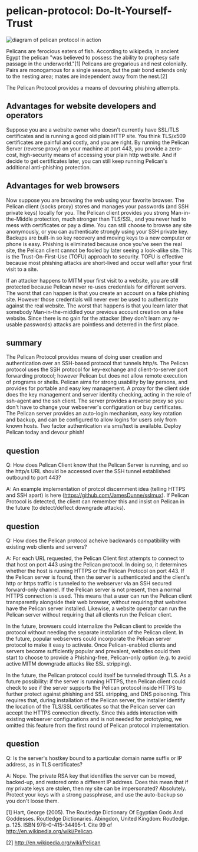 # pelican-protocol: Do-It-Yourself-Trust
![diagram of pelican protocol in action](https://github.com/mailgun/pelican-protocol/blob/master/pelican.png "pelican-protocol-diagram")

Pelicans are ferocious eaters of fish. According to wikipedia, in ancient Egypt the pelican "was believed to possess the ability to prophesy safe passage in the underworld."[1] Pelicans are gregarious and nest colonially. Pairs are monogamous for a single season, but the pair bond extends only to the nesting area; mates are independent away from the nest.[2]


The Pelican Protocol provides a means of devouring phishing attempts. 

Advantages for website developers and operators
------------------------------------------------

Suppose you are a website owner who doesn't currently have SSL/TLS certificates and is running a good old plain HTTP site. You think TLS/x509 certificates are painful and costly, and you are right. By running the Pelican Server (reverse proxy) on your machine at port 443, you provide a zero-cost, high-security means of accessing your plain http website. And if decide to get certificates later, you can still keep running Pelican's additional anti-phishing protection.

Advantages for web browsers
---------------------------

Now suppose you are browsing the web using your favorite browser. The Pelican client (socks proxy) stores and manages your passwords (and SSH private keys) locally for you. The Pelican client provides you strong Man-in-the-Middle protection, much stronger than TLS/SSL, and you never had to mess with certificates or pay a dime.  You can still choose to browse any site anonymously, or you can authenticate strongly using your SSH private key. Backups are built-in so key recovery and moving keys to a new computer or phone is easy. Phishing is eliminated because once you've seen the real site, the Pelican client cannot be fooled by later seeing a look-alike site. This is the Trust-On-First-Use (TOFU) approach to security. TOFU is effective because most phishing attacks are short-lived and occur well after your first visit to a site. 

If an attacker happens to MITM your first visit to a website, you are still protected because Pelican never re-uses credentials for different servers. The worst that can happen is that you create an account on a fake phishing site. However those credentials will never ever be used to authenticate against the real website. The worst that happens is that you learn later that somebody Man-in-the-middled your previous account creation on a fake website. Since there is no gain for the attacker (they don't learn any re-usable passwords) attacks are pointless and deterred in the first place.

summary
-------

The Pelican Protocol provides means of doing user creation and authentication over an SSH-based protocol that tunnels http/s.  The Pelican protocol uses the SSH protocol for key-exchange and client-to-server port forwarding protocol; however Pelican but does not allow remote execution of programs or shells. Pelican aims for strong usability by lay persons, and provides for portable and easy key management. A proxy for the client side does the key management and server identity checking, acting in the role of ssh-agent and the ssh client. The server provides a reverse proxy so you don't have to change your webserver's configuration or buy certificates. The Pelican server provides an auto-login mechanism, easy key rotation and backup, and can be configured to allow logins for users only from known hosts. Two factor authentication via sms/text is available. Deploy Pelican today and devour phish!

question
----------
Q: How does Pelican Client know that the Pelican Server is running, and so the http/s URL should be accessed over the SSH tunnel established outbound to port 443?

A: An example implementation of protcol discernment idea (telling HTTPS and SSH apart) is here (https://github.com/JamesDunne/sslmux). If Pelican Protocol is detected, the client can remember this and insist on Pelican in the future (to detect/deflect downgrade attacks).

question
--------
Q: How does the Pelican protocol acheive backwards compatibility with existing web clients and servers?

A: For each URL requested, the Pelican Client first attempts to connect to that host on port 443 using the Pelican protocol. In doing so, it determines whether the host is running HTTPS or the Pelican Protocol on port 443.  If the Pelican server is found, then the server is authenticated and the client's http or https traffic is tunneled to the webserver via an SSH secured forward-only channel. If the Pelican server is not present, then a normal HTTPS connection is used. This means that a user can run the Pelican client transparently alongside their web browser, without requiring that websites have the Pelican server installed. Likewise, a website operator can run the Pelican server without requiring that all clients run the Pelican client.

In the future, browsers could internalize the Pelican client to provide the protocol without needing the separate installation of the Pelican client.  In the future, popular webservers could incorporate the Pelican server protocol to make it easy to activate.  Once Pelican-enabled clients and servers become sufficiently popular and prevalent, websites could then start to choose to provide a Phishing-free, Pelican-only option (e.g. to avoid active MITM downgrade attacks like SSL stripping).

In the future, the Pelican protocol could itself be tunneled through TLS. As a future possibility: if the server is running HTTPS, then Pelican client could check to see if the server supports the Pelican protocol inside HTTPS to further protect against phishing and SSL stripping, and DNS poisoning. This requires that, during installation of the Pelican server, the installer identify the location of the TLS/SSL certificates so that the Pelican server can accept the HTTPS connection directly. Since this adds interaction with existing webserver configurations and is not needed for prototyping, we omitted this feature from the first round of Pelican protocol implementation.

question
----------
Q: Is the server's hostkey bound to a particular domain name suffix or IP address, as in TLS certificates?

A: Nope. The private RSA key that identifies the server can be moved, backed-up, and restored onto a different IP address. Does this mean that if my private keys are stolen, then my site can be impersonated? Absolutely. Protect your keys with a strong passphrase, and use the auto-backup so you don't loose them.



[1]  Hart, George (2005). The Routledge Dictionary Of Egyptian Gods And Goddesses. Routledge Dictionaries. Abingdon, United Kingdom: Routledge. p. 125. ISBN 978-0-415-34495-1. Cite 99 of http://en.wikipedia.org/wiki/Pelican.

[2] http://en.wikipedia.org/wiki/Pelican

